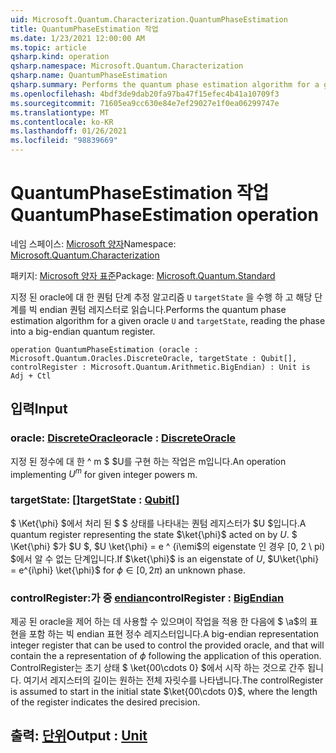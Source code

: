 ```yaml
---
uid: Microsoft.Quantum.Characterization.QuantumPhaseEstimation
title: QuantumPhaseEstimation 작업
ms.date: 1/23/2021 12:00:00 AM
ms.topic: article
qsharp.kind: operation
qsharp.namespace: Microsoft.Quantum.Characterization
qsharp.name: QuantumPhaseEstimation
qsharp.summary: Performs the quantum phase estimation algorithm for a given oracle `U` and `targetState`, reading the phase into a big-endian quantum register.
ms.openlocfilehash: 4bdf3de9dab20fa97ba47f15efec4b41a10709f3
ms.sourcegitcommit: 71605ea9cc630e84e7ef29027e1f0ea06299747e
ms.translationtype: MT
ms.contentlocale: ko-KR
ms.lasthandoff: 01/26/2021
ms.locfileid: "98839669"
---
```

# <a name="quantumphaseestimation-operation"></a><span data-ttu-id="d041f-102">QuantumPhaseEstimation 작업</span><span class="sxs-lookup"><span data-stu-id="d041f-102">QuantumPhaseEstimation operation</span></span>

<span data-ttu-id="d041f-103">네임 스페이스: [Microsoft 양자](xref:Microsoft.Quantum.Characterization)</span><span class="sxs-lookup"><span data-stu-id="d041f-103">Namespace: [Microsoft.Quantum.Characterization](xref:Microsoft.Quantum.Characterization)</span></span>

<span data-ttu-id="d041f-104">패키지: [Microsoft 양자 표준](https://nuget.org/packages/Microsoft.Quantum.Standard)</span><span class="sxs-lookup"><span data-stu-id="d041f-104">Package: [Microsoft.Quantum.Standard](https://nuget.org/packages/Microsoft.Quantum.Standard)</span></span>


<span data-ttu-id="d041f-105">지정 된 oracle에 대 한 퀀텀 단계 추정 알고리즘 `U` `targetState` 을 수행 하 고 해당 단계를 빅 endian 퀀텀 레지스터로 읽습니다.</span><span class="sxs-lookup"><span data-stu-id="d041f-105">Performs the quantum phase estimation algorithm for a given oracle `U` and `targetState`, reading the phase into a big-endian quantum register.</span></span>

```qsharp
operation QuantumPhaseEstimation (oracle : Microsoft.Quantum.Oracles.DiscreteOracle, targetState : Qubit[], controlRegister : Microsoft.Quantum.Arithmetic.BigEndian) : Unit is Adj + Ctl
```


## <a name="input"></a><span data-ttu-id="d041f-106">입력</span><span class="sxs-lookup"><span data-stu-id="d041f-106">Input</span></span>

### <a name="oracle--discreteoracle"></a><span data-ttu-id="d041f-107">oracle: [DiscreteOracle](xref:Microsoft.Quantum.Oracles.DiscreteOracle)</span><span class="sxs-lookup"><span data-stu-id="d041f-107">oracle : [DiscreteOracle](xref:Microsoft.Quantum.Oracles.DiscreteOracle)</span></span>

<span data-ttu-id="d041f-108">지정 된 정수에 대 한 ^ m $ $U를 구현 하는 작업은 m입니다.</span><span class="sxs-lookup"><span data-stu-id="d041f-108">An operation implementing $U^m$ for given integer powers m.</span></span>


### <a name="targetstate--qubit"></a><span data-ttu-id="d041f-109">targetState: [[](xref:microsoft.quantum.lang-ref.qubit)]</span><span class="sxs-lookup"><span data-stu-id="d041f-109">targetState : [Qubit](xref:microsoft.quantum.lang-ref.qubit)[]</span></span>

<span data-ttu-id="d041f-110">$ \Ket{\phi} $에서 처리 된 $ $ 상태를 나타내는 퀀텀 레지스터가 $U $입니다.</span><span class="sxs-lookup"><span data-stu-id="d041f-110">A quantum register representing the state $\ket{\phi}$ acted on by $U$.</span></span> <span data-ttu-id="d041f-111">$ \Ket{\phi} $가 $U $, $U \ket{\phi} = e ^ {i\emi\$의 eigenstate 인 경우 [0, 2 \ pi) $에서 알 수 없는 단계입니다.</span><span class="sxs-lookup"><span data-stu-id="d041f-111">If $\ket{\phi}$ is an eigenstate of $U$, $U\ket{\phi} = e^{i\phi} \ket{\phi}$ for $\phi \in [0, 2\pi)$ an unknown phase.</span></span>


### <a name="controlregister--bigendian"></a><span data-ttu-id="d041f-112">controlRegister:가 중 [endian](xref:Microsoft.Quantum.Arithmetic.BigEndian)</span><span class="sxs-lookup"><span data-stu-id="d041f-112">controlRegister : [BigEndian](xref:Microsoft.Quantum.Arithmetic.BigEndian)</span></span>

<span data-ttu-id="d041f-113">제공 된 oracle을 제어 하는 데 사용할 수 있으며이 작업을 적용 한 다음에 $ \\a$의 표현을 포함 하는 빅 endian 표현 정수 레지스터입니다.</span><span class="sxs-lookup"><span data-stu-id="d041f-113">A big-endian representation integer register that can be used to control the provided oracle, and that will contain the a representation of $\phi$ following the application of this operation.</span></span> <span data-ttu-id="d041f-114">ControlRegister는 초기 상태 $ \ket{00\cdots 0} $에서 시작 하는 것으로 간주 됩니다. 여기서 레지스터의 길이는 원하는 전체 자릿수를 나타냅니다.</span><span class="sxs-lookup"><span data-stu-id="d041f-114">The controlRegister is assumed to start in the initial state $\ket{00\cdots 0}$, where the length of the register indicates the desired precision.</span></span>



## <a name="output--unit"></a><span data-ttu-id="d041f-115">출력: [단위](xref:microsoft.quantum.lang-ref.unit)</span><span class="sxs-lookup"><span data-stu-id="d041f-115">Output : [Unit](xref:microsoft.quantum.lang-ref.unit)</span></span>

